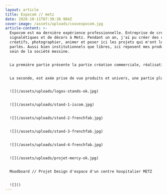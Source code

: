 ```yaml
---
layout: article
title: Expocom // metz
date: 2020-10-11T07:30:30.904Z
cover-image: /assets/uploads/couvexpocom.jpg
article-content: >-
  Expocom est ma dernière expérience professionnelle. Entreprise de création de
  signalétiques et de décors à Metz. Pendant un an, j'ai pu créer des contenus
  créatifs, photographier, animer et poser ici les projets qui m'ont le plus
  parlés. Aussi bien institutionnels que libres, ici reposent mes productions au
  sein de la société messine. 


  La première partie présente la partie création commerciale, réalisations de stands, moodboards projets  animations des produits mis en avant Covid-19 & réseaux sociaux.


  La seconde, est axée prise de vue produits et univers, une partie plus libre et moins commerciale mais qui fait échos à la partie créative de la société.


  ![](/assets/uploads/logos-stands-ok.jpg)


  ![](/assets/uploads/stand-1-iscom.jpg)


  ![](/assets/uploads/stand-2-frenchfab.jpg)


  ![](/assets/uploads/stand-3-frenchfab.jpg)


  ![](/assets/uploads/stand-4-frenchfab.jpg)


  ![](/assets/uploads/projet-mercy-ok.jpg)


  Moodboard // Projet Design d'espace d'un centre hospitalier METZ


  ![]()
---
```

